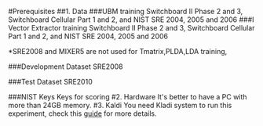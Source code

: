 #Prerequisites
##1. Data
###UBM training
Switchboard II Phase 2 and 3, Switchboard Cellular Part 1 and 2, and NIST SRE 2004, 2005 and 2006
###I Vector Extractor training
Switchboard II Phase 2 and 3, Switchboard Cellular Part 1 and 2, and NIST SRE 2004, 2005 and 2006

*SRE2008 and MIXER5 are not used for Tmatrix,PLDA,LDA training, 

###Development Dataset
SRE2008

###Test Dataset
SRE2010

###NIST Keys
Keys for scoring
#2. Hardware
It's better to have a PC with more than 24GB memory.
#3. Kaldi
You need Kladi system to run this experiment, check this [guide](../SRE2010/README.md) for more details.